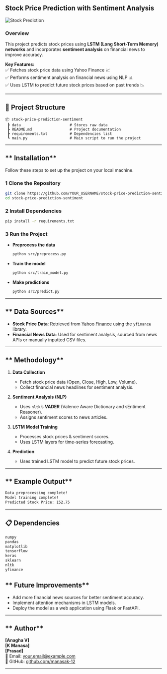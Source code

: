 ## **Stock Price Prediction with Sentiment Analysis**  

![Stock Prediction](https://upload.wikimedia.org/wikipedia/commons/3/3a/Stock_Market_Investments.jpg)  

### **Overview**  
This project predicts stock prices using **LSTM (Long Short-Term Memory) networks** and incorporates **sentiment analysis** on financial news to improve accuracy.  

**Key Features:**  
✅ Fetches stock price data using Yahoo Finance 📈  
✅ Performs sentiment analysis on financial news using NLP 📊  
✅ Uses LSTM to predict future stock prices based on past trends 📉  

---

## **📂 Project Structure**
```
📦 stock-price-prediction-sentiment
 ┣ data                      # Stores raw data
 ┣ README.md                 # Project documentation
 ┣ requirements.txt          # Dependencies list
 ┗ main.py                   # Main script to run the project
```

---

## ** Installation**
Follow these steps to set up the project on your local machine.  

### **1️ Clone the Repository**
```sh
git clone https://github.com/YOUR_USERNAME/stock-price-prediction-sentiment.git
cd stock-price-prediction-sentiment
```

### **2️ Install Dependencies**
```sh
pip install -r requirements.txt
```

### **3️ Run the Project**
- **Preprocess the data**  
  ```sh
  python src/preprocess.py
  ```
- **Train the model**  
  ```sh
  python src/train_model.py
  ```
- **Make predictions**  
  ```sh
  python src/predict.py
  ```

---

## ** Data Sources**
- **Stock Price Data**: Retrieved from [Yahoo Finance](https://finance.yahoo.com/) using the `yfinance` library.  
- **Financial News Data**: Used for sentiment analysis, sourced from news APIs or manually inputted CSV files.

---

## ** Methodology**
1. **Data Collection**  
   - Fetch stock price data (Open, Close, High, Low, Volume).  
   - Collect financial news headlines for sentiment analysis.  

2. **Sentiment Analysis (NLP)**  
   - Uses `nltk`’s **VADER** (Valence Aware Dictionary and sEntiment Reasoner).  
   - Assigns sentiment scores to news articles.  

3. **LSTM Model Training**  
   - Processes stock prices & sentiment scores.  
   - Uses LSTM layers for time-series forecasting.  

4. **Prediction**  
   - Uses trained LSTM model to predict future stock prices.  

---

## ** Example Output**
```sh
Data preprocessing complete!
Model training complete!
Predicted Stock Price: 152.75
```

---

## **📋 Dependencies**
```txt
numpy
pandas
matplotlib
tensorflow
keras
sklearn
nltk
yfinance
```

## ** Future Improvements**
-  Add more financial news sources for better sentiment accuracy.  
-  Implement attention mechanisms in LSTM models.  
-  Deploy the model as a web application using Flask or FastAPI.  

---

## ** Author**
**[Anagha V]**  
**[K Manasa]**  
**[Prasad]**  
📧 Email: your.email@example.com  
🔗 GitHub: [github.com/manasak-12](https://github.com/manasak-12)  

---
